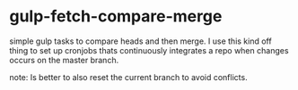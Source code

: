 # gulp-fetch-compare-merge
simple gulp tasks to compare heads and then merge. I use this kind off thing to set up cronjobs thats continuously integrates a repo when changes occurs on the master branch.

note: Is better to also reset the current branch to avoid conflicts.

